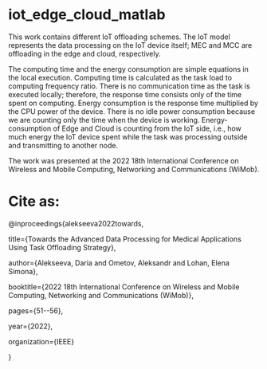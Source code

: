 # iot_edge_cloud_matlab
This work contains different IoT offloading schemes. The IoT model represents the data processing on the IoT device itself; MEC and MCC are offloading in the edge and cloud, respectively.

The computing time and the energy consumption are simple equations in the local execution. 
Computing time is calculated as the task load to computing frequency ratio. 
There is no communication time as the task is executed locally; therefore, the response time consists only of the time spent on computing. 
Energy consumption is the response time multiplied by the CPU power of the device. 
There is no idle power consumption because we are counting only the time when the device is working.
Energy-consumption of Edge and Cloud is counting from the IoT side, i.e., how much energy the IoT device spent while the task was processing outside and transmitting to another node.


The work was presented at the 2022 18th International Conference on Wireless and Mobile Computing, Networking and Communications (WiMob).

# Cite as:

@inproceedings{alekseeva2022towards,

  title={Towards the Advanced Data Processing for Medical Applications Using Task Offloading Strategy},
  
  author={Alekseeva, Daria and Ometov, Aleksandr and Lohan, Elena Simona},
  
  booktitle={2022 18th International Conference on Wireless and Mobile Computing, Networking and Communications (WiMob)},
  
  pages={51--56},
  
  year={2022},
  
  organization={IEEE}
  
}
